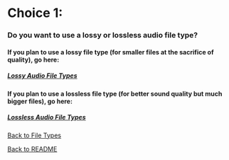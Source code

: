 # Choice 1:
### Do you want to use a lossy or lossless audio file type?

#### If you plan to use a lossy file type (for smaller files at the sacrifice of quality), go here:
##### [Lossy Audio File Types](https://github.com/jacobrapp99/Final-Project-1600/blob/main/AudioLossy.md)

#### If you plan to use a lossless file type (for better sound quality but much bigger files), go here:
##### [Lossless Audio File Types](https://github.com/jacobrapp99/Final-Project-1600/blob/main/AudioLossless.md)

[Back to File Types](https://github.com/jacobrapp99/Final-Project-1600/blob/main/TypeOfFile.md)

[Back to README](https://github.com/jacobrapp99/Final-Project-1600/blob/main/README.md)
